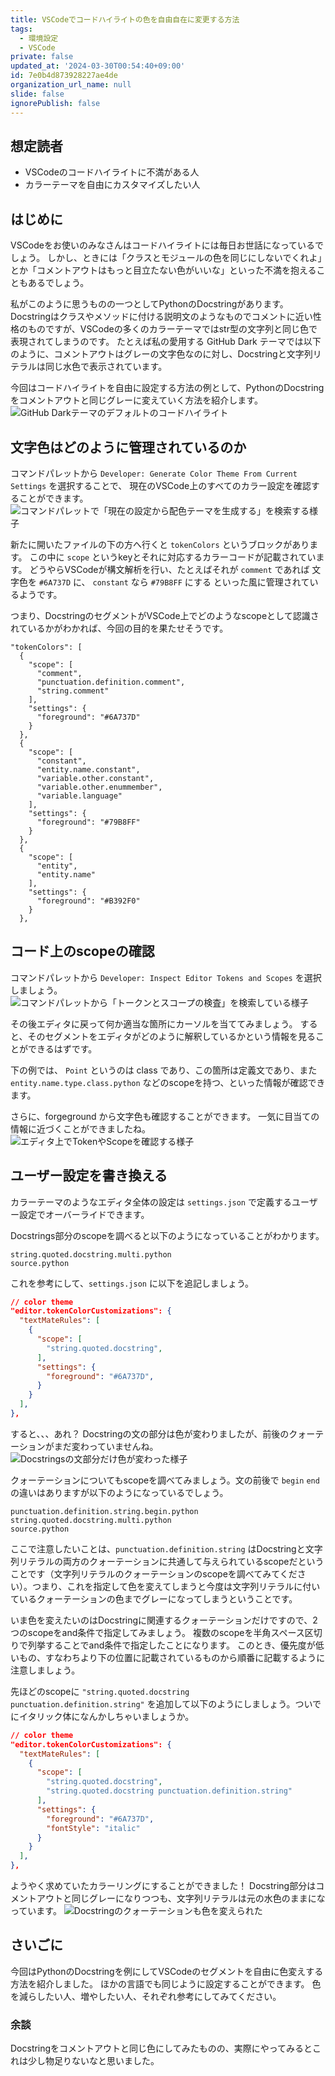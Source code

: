 ```yaml
---
title: VSCodeでコードハイライトの色を自由自在に変更する方法
tags:
  - 環境設定
  - VSCode
private: false
updated_at: '2024-03-30T00:54:40+09:00'
id: 7e0b4d873928227ae4de
organization_url_name: null
slide: false
ignorePublish: false
---
```

## 想定読者
- VSCodeのコードハイライトに不満がある人
- カラーテーマを自由にカスタマイズしたい人

## はじめに
VSCodeをお使いのみなさんはコードハイライトには毎日お世話になっているでしょう。
しかし、ときには「クラスとモジュールの色を同じにしないでくれよ」とか「コメントアウトはもっと目立たない色がいいな」といった不満を抱えることもあるでしょう。

私がこのように思うものの一つとしてPythonのDocstringがあります。
Docstringはクラスやメソッドに付ける説明文のようなものでコメントに近い性格のものですが、VSCodeの多くのカラーテーマではstr型の文字列と同じ色で表現されてしまうのです。
たとえば私の愛用する GitHub Dark テーマでは以下のように、コメントアウトはグレーの文字色なのに対し、Docstringと文字列リテラルは同じ水色で表示されています。

今回はコードハイライトを自由に設定する方法の例として、PythonのDocstringをコメントアウトと同じグレーに変えていく方法を紹介します。
![GitHub Darkテーマのデフォルトのコードハイライト](https://qiita-image-store.s3.ap-northeast-1.amazonaws.com/0/3557028/6c4a7f7b-c5c3-7421-5e58-1a2666d9745d.png)


## 文字色はどのように管理されているのか
コマンドパレットから `Developer: Generate Color Theme From Current Settings` を選択することで、
現在のVSCode上のすべてのカラー設定を確認することができます。
![コマンドパレットで「現在の設定から配色テーマを生成する」を検索する様子](https://qiita-image-store.s3.ap-northeast-1.amazonaws.com/0/3557028/cbc0a4b7-fa86-6fd0-2682-60fc14ccac0f.png)

新たに開いたファイルの下の方へ行くと `tokenColors` というブロックがあります。
この中に `scope` というkeyとそれに対応するカラーコードが記載されています。
どうやらVSCodeが構文解析を行い、たとえばそれが `comment` であれば 文字色を `#6A737D` に、 `constant` なら `#79B8FF` にする
といった風に管理されているようです。

つまり、DocstringのセグメントがVSCode上でどのようなscopeとして認識されているかがわかれば、今回の目的を果たせそうです。

```json: current theme
"tokenColors": [
  {
  	"scope": [
      "comment",
      "punctuation.definition.comment",
      "string.comment"
  	],
  	"settings": {
      "foreground": "#6A737D"
  	}
  },
  {
  	"scope": [
      "constant",
      "entity.name.constant",
      "variable.other.constant",
      "variable.other.enummember",
      "variable.language"
  	],
  	"settings": {
      "foreground": "#79B8FF"
  	}
  },
  {
  	"scope": [
      "entity",
      "entity.name"
  	],
  	"settings": {
      "foreground": "#B392F0"
  	}
  },
```


## コード上のscopeの確認
コマンドパレットから `Developer: Inspect Editor Tokens and Scopes` を選択しましょう。
![コマンドパレットから「トークンとスコープの検査」を検索している様子](https://qiita-image-store.s3.ap-northeast-1.amazonaws.com/0/3557028/4ce4bed3-1e3d-138e-116e-819a58f03655.png)

その後エディタに戻って何か適当な箇所にカーソルを当ててみましょう。
すると、そのセグメントをエディタがどのように解釈しているかという情報を見ることができるはずです。

下の例では、 `Point` というのは class であり、この箇所は定義文であり、また `entity.name.type.class.python` などのscopeを持つ、といった情報が確認できます。

さらに、forgeground から文字色も確認することができます。
一気に目当ての情報に近づくことができましたね。
![エディタ上でTokenやScopeを確認する様子](./images/HowToCustomizeDocstringFontColorInVscode/EditorTokensAndScopes.png)


## ユーザー設定を書き換える
カラーテーマのようなエディタ全体の設定は `settings.json` で定義するユーザー設定でオーバーライドできます。

Docstrings部分のscopeを調べると以下のようになっていることがわかります。
```text:Docstringsのscope
string.quoted.docstring.multi.python
source.python
```
これを参考にして、`settings.json` に以下を追記しましょう。

```json:settings.json
// color theme
"editor.tokenColorCustomizations": {
  "textMateRules": [
    {
      "scope": [
        "string.quoted.docstring",
      ],
      "settings": {
        "foreground": "#6A737D",
      }
    }
  ],
},
```
すると、、、あれ？
Docstringの文の部分は色が変わりましたが、前後のクォーテーションがまだ変わっていませんね。
![Docstringsの文部分だけ色が変わった様子](https://qiita-image-store.s3.ap-northeast-1.amazonaws.com/0/3557028/5be5752b-9388-b25c-4690-62963dc733c5.png)

クォーテーションについてもscopeを調べてみましょう。文の前後で `begin` `end` の違いはありますが以下のようになっているでしょう。
```text:Docstringの前クォーテーションのscope
punctuation.definition.string.begin.python
string.quoted.docstring.multi.python
source.python
```

ここで注意したいことは、`punctuation.definition.string` はDocstringと文字列リテラルの両方のクォーテーションに共通して与えられているscopeだということです（文字列リテラルのクォーテーションのscopeを調べてみてください）。つまり、これを指定して色を変えてしまうと今度は文字列リテラルに付いているクォーテーションの色までグレーになってしまうということです。

いま色を変えたいのはDocstringに関連するクォーテーションだけですので、2つのscopeをand条件で指定してみましょう。
複数のscopeを半角スペース区切りで列挙することでand条件で指定したことになります。
このとき、優先度が低いもの、すなわちより下の位置に記載されているものから順番に記載するように注意しましょう。

先ほどのscopeに `"string.quoted.docstring punctuation.definition.string"` を追加して以下のようにしましょう。ついでにイタリック体になんかしちゃいましょうか。
```json:settings.json
// color theme
"editor.tokenColorCustomizations": {
  "textMateRules": [
    {
      "scope": [
        "string.quoted.docstring",
        "string.quoted.docstring punctuation.definition.string"
      ],
      "settings": {
        "foreground": "#6A737D",
        "fontStyle": "italic"
      }
    }
  ],
},
```

ようやく求めていたカラーリングにすることができました！
Docstring部分はコメントアウトと同じグレーになりつつも、文字列リテラルは元の水色のままになっています。
![Docstringのクォーテーションも色を変えられた](https://qiita-image-store.s3.ap-northeast-1.amazonaws.com/0/3557028/715dba13-2c06-48ce-e8dc-472eb12ab21d.png)

## さいごに
今回はPythonのDocstringを例にしてVSCodeのセグメントを自由に色変えする方法を紹介しました。
ほかの言語でも同じように設定することができます。
色を減らしたい人、増やしたい人、それぞれ参考にしてみてください。

### 余談
Docstringをコメントアウトと同じ色にしてみたものの、実際にやってみるとこれは少し物足りないなと思いました。
